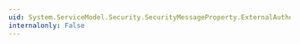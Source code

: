 ```yaml
---
uid: System.ServiceModel.Security.SecurityMessageProperty.ExternalAuthorizationPolicies
internalonly: False
---
```

